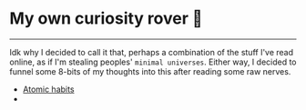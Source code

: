 # My own curiosity rover 🚀

---

Idk why I decided to call it that, perhaps a combination of the stuff I've read online, as if I'm stealing peoples' `minimal universes`. Either way, I decided to funnel some 8-bits of my thoughts into this after reading some raw nerves.

- [Atomic habits](/atomichabits.html)
- 